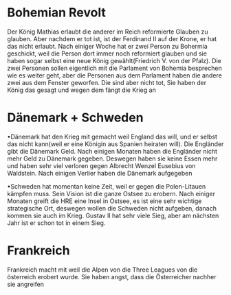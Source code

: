 # Bohemian Revolt
Der König Mathias erlaubt die anderer im Reich reformierte Glauben zu glauben. Aber nachdem er tot ist, ist der Ferdinand II auf der Krone, er hat das nicht erlaubt. Nach einiger Woche hat er zwei Person zu Bohermia geschickt, weil die Person dort immer noch reformiert glauben und sie haben sogar selbst eine neue König gewählt(Friedrich V. von der Pfalz). Die zwei Personen sollen eigentlich mit die Parlament von Bohemia besprechen wie es weiter geht, aber die Personen aus dem Parlament haben die andere zwei aus dem Fenster geworfen. Die sind aber nicht tot, Sie haben der König das gesagt und wegen dem fängt die Krieg an


# Dänemark + Schweden
•Dänemark hat den Krieg mit gemacht weil England das will, und er selbst das nicht kann(weil er eine Königin aus Spanien heiraten will). Die Engländer gibt die Dänemark Geld. Nach einigen Monaten haben die Engländer nicht mehr Geld zu Dänemark gegeben. Deswegen haben sie keine Essen mehr und haben sehr viel verloren gegen Albrecht Wenzel Eusebius von Waldstein. Nach einigen Verlier haben die Dänemark aufgegeben 

•Schweden hat momentan keine Zeit, weil er gegen die Polen-Litauen kämpfen muss. Sein Vision ist die ganze Ostsee zu erobern. Nach einiger Monaten greift die HRE eine Insel in Ostsee, es ist eine sehr wichtige strategische Ort, deswegen wollen die Schweden nicht aufgeben, danach kommen sie auch im Krieg. Gustav II hat sehr viele Sieg, aber am nächsten Jahr ist er schon tot in einem Sieg.


# Frankreich
Frankreich macht mit weil die Alpen von die Three Leagues von die österreich erobert wurde. Sie haben angst, dass die Österreicher nachher sie angreifen 